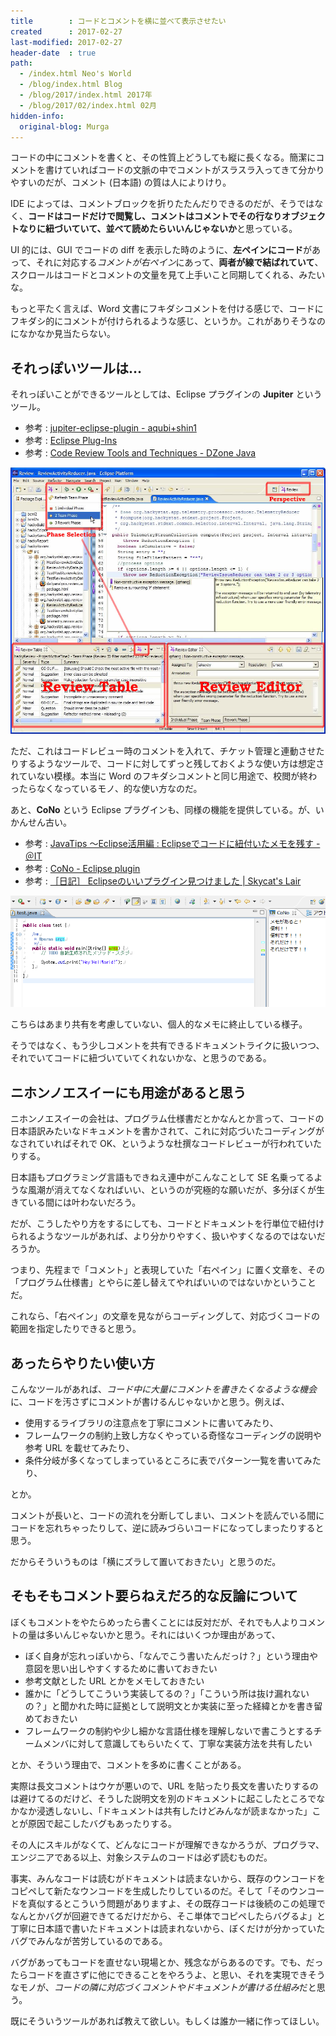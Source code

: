 ```yaml
---
title        : コードとコメントを横に並べて表示させたい
created      : 2017-02-27
last-modified: 2017-02-27
header-date  : true
path:
  - /index.html Neo's World
  - /blog/index.html Blog
  - /blog/2017/index.html 2017年
  - /blog/2017/02/index.html 02月
hidden-info:
  original-blog: Murga
---
```


コードの中にコメントを書くと、その性質上どうしても縦に長くなる。簡潔にコメントを書けていればコードの文脈の中でコメントがスラスラ入ってきて分かりやすいのだが、コメント (日本語) の質は人によりけり。

IDE によっては、コメントブロックを折りたたんだりできるのだが、そうではなく、**コードはコードだけで閲覧し、コメントはコメントでその行なりオブジェクトなりに紐づいていて、並べて読めたらいいんじゃないか**と思っている。

UI 的には、GUI でコードの diff を表示した時のように、**左ペインにコード**があって、それに対応する*コメントが右ペイン*にあって、**両者が線で結ばれていて**、スクロールはコードとコメントの文量を見て上手いこと同期してくれる、みたいな。

もっと平たく言えば、Word 文書にフキダシコメントを付ける感じで、コードにフキダシ的にコメントが付けられるような感じ、というか。これがありそうなのになかなか見当たらない。

## それっぽいツールは…

それっぽいことができるツールとしては、Eclipse プラグインの **Jupiter** というツール。

- 参考 : [jupiter-eclipse-plugin - aqubi+shin1](https://sites.google.com/site/shin1ogawa/eclipse/jupiter)
- 参考 : [Eclipse Plug-Ins](http://www.h7.dion.ne.jp/~s_wat/eclipse/plugin.html)
- 参考 : [Code Review Tools and Techniques - DZone Java](https://dzone.com/articles/code-review-tools-and)

![Jupiter](./27-01-01.jpg)

ただ、これはコードレビュー時のコメントを入れて、チケット管理と連動させたりするようなツールで、コードに対してずっと残しておくような使い方は想定されていない模様。本当に Word のフキダシコメントと同じ用途で、校閲が終わったらなくなっているモノ、的な使い方なのだ。

あと、**CoNo** という Eclipse プラグインも、同様の機能を提供している。が、いかんせん古い。

- 参考 : [JavaTips 〜Eclipse活用編 : Eclipseでコードに紐付いたメモを残す - ＠IT](http://www.atmarkit.co.jp/ait/articles/0402/03/news098.html)
- 参考 : [CoNo - Eclipse plugin](http://cono.sourceforge.net/)
- 参考 : [［日記］ Eclipseのいいプラグイン見つけました | Skycat's Lair](http://blog.skycat.me/2013/05/09/58%E3%81%AE%E6%97%A5%E8%A8%98/)

![CoNo](./27-01-02.png)

こちらはあまり共有を考慮していない、個人的なメモに終止している様子。

そうではなく、もう少しコメントを共有できるドキュメントライクに扱いつつ、それでいてコードに紐づいていてくれないかな、と思うのである。

## ニホンノエスイーにも用途があると思う

ニホンノエスイーの会社は、プログラム仕様書だとかなんとか言って、コードの日本語訳みたいなドキュメントを書かされて、これに対応づいたコーディングがなされていればそれで OK、というような杜撰なコードレビューが行われていたりする。

日本語もプログラミング言語もできねえ連中がこんなことして SE 名乗ってるような風潮が消えてなくなればいい、というのが究極的な願いだが、多分ぼくが生きている間には叶わないだろう。

だが、こうしたやり方をするにしても、コードとドキュメントを行単位で紐付けられるようなツールがあれば、より分かりやすく、扱いやすくなるのではないだろうか。

つまり、先程まで「コメント」と表現していた「右ペイン」に置く文章を、その「プログラム仕様書」とやらに差し替えてやればいいのではないかということだ。

これなら、「右ペイン」の文章を見ながらコーディングして、対応づくコードの範囲を指定したりできると思う。

## あったらやりたい使い方

こんなツールがあれば、*コード中に大量にコメントを書きたくなるような機会*に、コードを汚さずにコメントが書けるんじゃないかと思う。例えば、

- 使用するライブラリの注意点を丁寧にコメントに書いてみたり、
- フレームワークの制約上致し方なくやっている奇怪なコーディングの説明や参考 URL を載せてみたり、
- 条件分岐が多くなってしまっているところに表でパターン一覧を書いてみたり、

とか。

コメントが長いと、コードの流れを分断してしまい、コメントを読んでいる間にコードを忘れちゃったりして、逆に読みづらいコードになってしまったりすると思う。

だからそういうものは「横にズラして置いておきたい」と思うのだ。

## そもそもコメント要らねえだろ的な反論について

ぼくもコメントをやたらめったら書くことには反対だが、それでも人よりコメントの量は多いんじゃないかと思う。それにはいくつか理由があって、

- ぼく自身が忘れっぽいから、「なんでこう書いたんだっけ？」という理由や意図を思い出しやすくするために書いておきたい
- 参考文献とした URL とかをメモしておきたい
- 誰かに「どうしてこういう実装してるの？」「こういう所は抜け漏れないの？」と聞かれた時に証拠として説明文とか実装に至った経緯とかを書き留めておきたい
- フレームワークの制約や少し細かな言語仕様を理解しないで書こうとするチームメンバに対して意識してもらいたくて、丁寧な実装方法を共有したい

とか、そういう理由で、コメントを多めに書くことがある。

実際は長文コメントはウケが悪いので、URL を貼ったり長文を書いたりするのは避けてるのだけど、そうした説明文を別のドキュメントに起こしたところでなかなか浸透しないし、「ドキュメントは共有したけどみんなが読まなかった」ことが原因で起こしたバグもあったりする。

その人にスキルがなくて、どんなにコードが理解できなかろうが、プログラマ、エンジニアである以上、対象システムのコードは必ず読むものだ。

事実、みんなコードは読むがドキュメントは読まないから、既存のウンコードをコピペして新たなウンコードを生成したりしているのだ。そして「そのウンコードを真似するとこういう問題がありますよ、その既存コードは後続のこの処理でなんとかバグが回避できてるだけだから、そこ単体でコピペしたらバグるよ」と丁寧に日本語で書いたドキュメントは読まれないから、ぼくだけが分かっていたバグでみんなが苦労しているのである。

バグがあってもコードを直せない現場とか、残念ながらあるのです。でも、だったらコードを直さずに他にできることをやろうよ、と思い、それを実現できそうなモノが、*コードの隣に対応づくコメントやドキュメントが書ける仕組み*だと思う。

既にそういうツールがあれば教えて欲しい。もしくは誰か一緒に作ってほしい。
